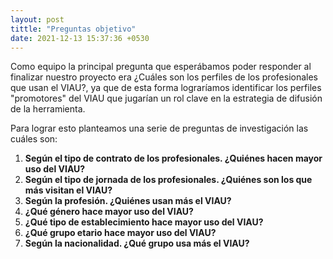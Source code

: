 ```yaml
---
layout: post
tittle: "Preguntas objetivo"
date: 2021-12-13 15:37:36 +0530
---
```

Como equipo la principal pregunta que esperábamos poder responder al finalizar nuestro proyecto era ¿Cuáles son los perfiles de los profesionales que usan el VIAU?, ya que de esta forma lograríamos identificar los perfiles "promotores" del VIAU que jugarían un rol clave en la estrategia de difusión de la herramienta. 

Para lograr esto planteamos una serie de preguntas de investigación las cuáles son:

1. **Según el tipo de contrato de los profesionales. ¿Quiénes hacen mayor uso del VIAU?**
2. **Según el tipo de jornada de los profesionales. ¿Quiénes son los que más visitan el VIAU?**
3. **Según la profesión. ¿Quiénes usan más el VIAU?**
4. **¿Qué género hace mayor uso del VIAU?** 
5. **¿Qué tipo de establecimiento hace mayor uso del VIAU?**
6. **¿Qué grupo etario hace mayor uso del VIAU?**
7. **Según la nacionalidad. ¿Qué grupo usa más el VIAU?**
